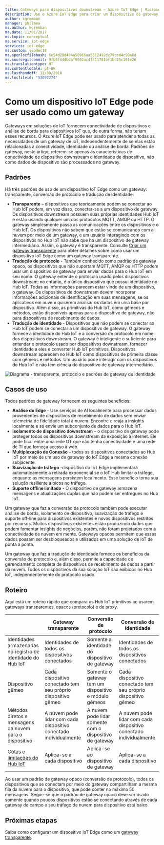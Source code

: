 ```yaml
---
title: Gateways para dispositivos downstream – Azure IoT Edge | Microsoft Docs
description: Use o Azure IoT Edge para criar um dispositivo de gateway transparente, opaco ou de proxy que envia dados de vários dispositivos downstream para a nuvem ou os processa localmente.
author: kgremban
manager: philmea
ms.author: kgremban
ms.date: 11/01/2017
ms.topic: conceptual
ms.service: iot-edge
services: iot-edge
ms.custom: seodec18
ms.openlocfilehash: 6e54d28d494a58966ea5312492dc79ced4c50a8d
ms.sourcegitcommit: 9fb6f44dbdaf9002ac4f411781bf1bd25c191e26
ms.translationtype: HT
ms.contentlocale: pt-BR
ms.lasthandoff: 12/08/2018
ms.locfileid: "53092274"
---
```

# <a name="how-an-iot-edge-device-can-be-used-as-a-gateway"></a>Como um dispositivo IoT Edge pode ser usado como um gateway

Gateways em soluções de IoT fornecem conectividade de dispositivos e análise de borda para dispositivos IoT que, de outra forma, não teriam esses recursos. O Azure IoT Edge pode ser usado para atender a todas as necessidades de um gateway de IoT, independentemente de se elas estão relacionadas à conectividade, identidade ou análise de borda. Padrões de gateway, neste artigo, referem-se apenas às características de conectividade de dispositivo downstream e identidade de dispositivo, não como dados de dispositivo são processados no gateway.

## <a name="patterns"></a>Padrões

Há três padrões de uso de um dispositivo IoT Edge como um gateway: transparente, conversão de protocolo e tradução de identidade:
* **Transparente** – dispositivos que teoricamente podem se conectar ao Hub IoT podem, em vez disso, conectar-se a um dispositivo de gateway. Os dispositivos downstream possuem suas próprias identidades Hub IoT e estão usando qualquer um dos protocolos MQTT, AMQP ou HTTP. O gateway simplesmente passa as comunicações entre os dispositivos e o Hub IoT. Os dispositivos não sabem que estão se comunicando com a nuvem por meio de um gateway, e um usuário interagindo com os dispositivos no Hub IoT não sabe que há um dispositivo de gateway intermediário. Assim, o gateway é transparente. Consulte [Criar um gateway transparente](how-to-create-transparent-gateway.md) para obter detalhes sobre como usar um dispositivo IoT Edge como um gateway transparente.
* **Tradução de protocolo** - Também conhecido como padrão de gateway opaco, os dispositivos que não suportam MQTT, AMQP ou HTTP podem usar um dispositivo de gateway para enviar dados para o Hub IoT em seu nome. O gateway entende o protocolo usado pelos dispositivos downstream; no entanto, é o único dispositivo que possui identidade no Hub IoT. Todas as informações parecem estar vindo de um dispositivo, o gateway. Os dispositivos de downstream devem incorporar informações adicionais de identificação em suas mensagens, se os aplicativos em nuvem quiserem analisar os dados em uma base por dispositivo. Além disso, as primitivas do Hub IoT, como gêmeos e métodos, estão disponíveis apenas para o dispositivo de gateway, não para dispositivos de recebimento de dados.
* **Tradução de identidade** - Dispositivos que não podem se conectar ao Hub IoT podem se conectar a um dispositivo de gateway. O gateway fornece a identidade do Hub IoT e a conversão de protocolo em nome dos dispositivos downstream. O gateway é inteligente o suficiente para entender o protocolo usado por dispositivos downstream, fornecer identidade a eles e converter Hub IoT primitivos. Dispositivos downstream aparecem no Hub IoT como dispositivos de primeira classe com gêmeos e métodos. Um usuário pode interagir com os dispositivos do Hub IoT e não tem ciência do dispositivo de gateway intermediário.

![Diagrama - transparente, protocolo e padrões de gateway de identidade](./media/iot-edge-as-gateway/edge-as-gateway.png)

## <a name="use-cases"></a>Casos de uso
Todos padrões de gateway fornecem os seguintes benefícios:
* **Análise do Edge** - Use serviços de AI localmente para processar dados provenientes de dispositivos de recebimento de dados sem enviar telemetria de fidelidade total à nuvem. Encontre e reaja a insights localmente e só envie um subconjunto de dados para o Hub IoT. 
* **Isolamento de dispositivo downstream** – o dispositivo de gateway pode proteger todos os dispositivos downstream da exposição à internet. Ele pode ficar entre uma rede OT que não tenha conectividade e uma rede de TI que forneça acesso à web. 
* **Multiplexação de Conexão** – todos os dispositivos conectados ao Hub IoT por meio de um uso de gateway do IoT Edge a mesma conexão subjacente.
* **Suavização de tráfego** -dispositivo do IoT Edge implementará automaticamente a retirada exponencial se o IoT Hub limitar o tráfego, enquanto as mensagens persistem localmente. Esse benefício torna sua solução resiliente a picos no tráfego.
* **Suporte offline limitado** - O dispositivo de gateway armazena mensagens e atualizações duplas que não podem ser entregues no Hub IoT.

Um gateway que faz a conversão de protocolo também pode executar análise de borda, isolamento de dispositivo, suavização de tráfego e suporte off-line para dispositivos existentes e novos dispositivos restritos por recursos. Muitos dispositivos existentes estão produzindo dados que podem fomentar insights de negócios, porém, não foram projetados com a conectividade de nuvem em mente. Gateways opacos permitem que esses dados possam ser desbloqueados e utilizados em uma solução de IoT de ponta a ponta.

Um gateway que faz a tradução de identidade fornece os benefícios da conversão de protocolo e, além disso, permite a capacidade de gerenciamento completa de dispositivos de recebimento de dados a partir da nuvem. Todos os dispositivos da sua solução IoT são exibidos no Hub IoT, independentemente do protocolo usado.

## <a name="cheat-sheet"></a>Roteiro
Aqui está um roteiro rápido que compara os Hub IoT primitivos ao usarem gateways transparentes, opacos (protocolo) e de proxy.

| &nbsp; | Gateway transparente | Conversão de protocolo | Conversão de identidade |
|--------|-------------|--------|--------|
| Identidades armazenadas no registro de identidade do Hub IoT | Identidades de todos os dispositivos conectados | Somente a identidade do dispositivo de gateway | Identidades de todos os dispositivos conectados |
| Dispositivo gêmeo | Cada dispositivo conectado tem seu próprio dispositivo gêmeo | Somente o gateway tem um dispositivo e módulo gêmeos | Cada dispositivo conectado tem seu próprio dispositivo gêmeo |
| Métodos diretos e mensagens da nuvem para o dispositivo | A nuvem pode lidar com cada dispositivo conectado individualmente | A nuvem pode lidar somente com o dispositivo de gateway | A nuvem pode lidar com cada dispositivo conectado individualmente |
| [Cotas e limitações do Hub IoT](../iot-hub/iot-hub-devguide-quotas-throttling.md) | Aplica-se a cada dispositivo | Aplica-se ao dispositivo de gateway | Aplica-se a cada dispositivo |

Ao usar um padrão de gateway opaco (conversão de protocolo), todos os dispositivos que se conectam por meio do gateway compartilham a mesma fila da nuvem para o dispositivo, que pode conter no máximo 50 mensagens. Segue-se que o padrão de gateway opaco deve ser usado somente quando poucos dispositivos estão se conectando através de cada gateway de campo e seu tráfego de nuvem para dispositivo está baixo.

## <a name="next-steps"></a>Próximas etapas
Saiba como configurar um dispositivo IoT Edge como um [gateway transparente](how-to-create-transparent-gateway-linux.md).
